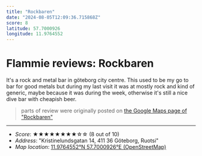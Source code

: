 ```yaml
---
title: "Rockbaren"
date: "2024-08-05T12:09:36.715868Z"
score: 8
latitude: 57.7000926
longitude: 11.9764552
---
```

# Flammie reviews: Rockbaren

It's a rock and metal bar in göteborg city centre. This used to be my
go to bar for good metals but during my last visit it was at mostly rock
and kind of generic, maybe because it was during the week, otherwise
it's still a nice dive bar with cheapish beer.

> parts of review were originally posted on [the Google Maps page of
  "Rockbaren"](https://www.google.com/maps/place//data=!4m2!3m1!1s0x0:0x2f6154586b244421)
* * *
- *Score*: ★★★★★★★★☆☆ (8 out of 10)
- *Address*: "Kristinelundsgatan 14, 411 36 Göteborg, Ruotsi"
- *Map location*: [11.9764552°N 57.7000926°E (OpenStreetMap)](https://www.openstreetmap.org/?mlat=57.7000926&mlon=11.9764552&zoom=12)
